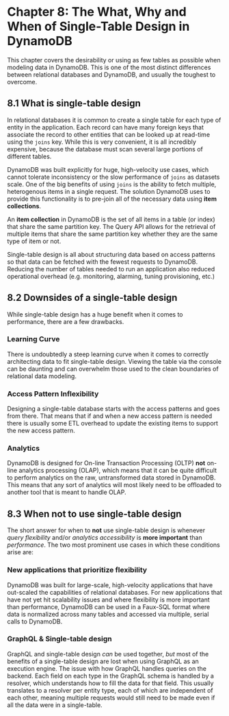 # Chapter 8: The What, Why and When of Single-Table Design in DynamoDB
This chapter covers the desirability or using as few tables as possible when modeling data in DynamoDB. This is one of the most distinct differences between relational databases and DynamoDB, and usually the toughest to overcome.

## 8.1 What is single-table design
In relational databases it is common to create a single table for each type of entity in the application. Each record can have many foreign keys that associate the record to other entities that can be looked up at read-time using the `joins` key. While this is very convenient, it is all incredibly expensive, because the database must scan several large portions of different tables.

DynamoDB was built explicitly for huge, high-velocity use cases, which cannot tolerate inconsistency or the slow performance of `joins` as datasets scale. One of the big benefits of using `joins` is the ability to fetch multiple, heterogenous items in a single request. The solution DynamoDB uses to provide this functionality is to pre-join all of the necessary data using **item collections**.

An **item collection** in DynamoDB is the set of all items in a table (or index) that share the same partition key. The Query API  allows for the retrieval of multiple items that share the same partition key whether they are the same type of item or not.

Single-table design is all about structuring data based on access patterns so that data can be fetched with the fewest requests to DynamoDB. Reducing the number of tables needed to run an application also reduced operational overhead (e.g. monitoring, alarming, tuning provisioning, etc.)

## 8.2 Downsides of a single-table design
While single-table design has a huge benefit when it comes to performance, there are a few drawbacks.

### Learning Curve
There is undoubtedly a steep learning curve when it comes to correctly architecting data to fit single-table design. Viewing the table via the console can be daunting and can overwhelm those used to the clean boundaries of relational data modeling.

### Access Pattern Inflexibility
Designing a single-table database starts with the access patterns and goes from there. That means that if and when a new access pattern is needed there is usually some ETL overhead to update the existing items to support the new access pattern.

### Analytics
DynamoDB is designed for On-line Transaction Processing (OLTP) **not** on-line analytics processing (OLAP), which means that it can be quite difficult to perform analytics on the raw, untransformed data stored in DynamoDB. This means that any sort of analytics will most likely need to be offloaded to another tool that is meant to handle OLAP.

## 8.3 When not to use single-table design
The short answer for when to **not** use single-table design is whenever *query flexibility* and/or *analytics accessibility* is **more important** than *performance*. The two most prominent use cases in which these conditions arise are:

### New applications that prioritize flexibility
DynamoDB was built for large-scale, high-velocity applications that have out-scaled the capabilities of relational databases. For new applications that have not yet hit scalability issues and where flexibility is more important than performance, DynamoDB can be used in a Faux-SQL format where data is normalized across many tables and accessed via multiple, serial calls to DynamoDB.

### GraphQL & Single-table design
GraphQL and single-table design *can* be used together, *but* most of the benefits of a single-table design are lost when using GraphQL as an execution engine. The issue with how GraphQL handles queries on the backend. Each field on each type in the GraphQL schema is handled by a resolver, which understands how to fill the data for that field. This usually translates to a resolver per entity type, each of which are independent of each other, meaning multiple requests would still need to be made even if all the data were in a single-table.
